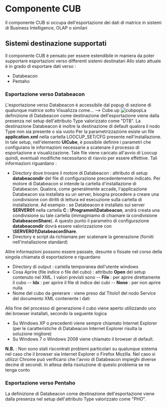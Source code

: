 # Componente CUB
Il componente CUB si occupa dell'esportazione dei dati di matrice in sistemi di Business Intelligence, OLAP o similari
## Sistemi destinazione supportati
Il componente CUB è pensato per essere estendibile in maniera da poter supportare esportazioni verso differenti sistemi destinatari
Allo stato attuale è in grado di esportare dati verso : 

- Databeacon
- Pentaho


### Esportazione verso Databeacon
L'esportazione verso Databeacon è accessibile dal popup di sezione di qualunque matrice sotto Visualizza come... --> Cube.up
![cubpop](http://localhost:3000/immagini/LOCCUB_01/cubpop.png)La definizione di Databeacon come destinazione dell'esportazione viene dalla presenza nel setup dell'attributo Type valorizzato come "DTB".
La destinazione Databeacon è inoltre la destinazione di default qualora il nodo Type non sia presente o sia vuoto
Per la parametrizzazione esiste un file **application.xml** nella cartella LOOCUP_SET/CFG presente nell'installazione.
In tale setup, nell'elemento **UICube**, è possibile definire i parametri che configurano le informazioni necessarie a scatenare il processo di esportazione e visualizzazione.
Tale file viene caricato all'avvio di Loocup quindi, eventuali modifiche necessitano di riavvio per essere effettive.
Tali informazioni riguardano : 

- Directory dove trovare il motore di Databeacon :  attributo di setup **databeacondir** del file di configurazione precedentemente indicato. Per motore di Databeacon si intende la cartella d'installazione di Databeacon. Qualora, come generalmente accade, l'applicazione Databeacon sia installata su un server, bisogna procedere a creare una condivisione con diritti di lettura ed esecuzione sulla cartella di installazione. Ad esempio :  se Databeacon è installato sul server **SERVER01** nella cartella **C : \Programmi\Databeacon**, andrà creata una condivisione su tale cartella (immaginiamo di chiamare la condivisione **DatabeaconShare**). A questo punto il parametro di configurazione **databeacondir** dovrà essere valorizzazione con **\\SERVER01\DatabeaconShare**.
- Directory e script da richiamare per scatenare la generazione (forniti nell'installazione standard)


Altre informazioni possono essere passate, desunte o fissate nel corso della singola chiamata di esportazione e riguardano

- Directory di output :  cartella temporanea dell'utente windows
- Cosa Aprire (file indice o file del cubo) :  attributo **Open** del setup contenuto nel XML. I valori previsti sono
-- **File** :  per aprire direttamente il cubo
-- **Idx** :  per aprire il file di indice dei cubi
-- **None** :  per non aprire nulla
- Nome del cubo da generare :  viene preso dal Titolo1 del nodo Service del documento XML contenente i dati


Alla fine del processo di generazione il cubo viene aperto utilizzando uno dei browser installati, secondo la seguente logica

- Su Windows XP o precedenti viene sempre chiamato Internet Explorer (per le caratteristiche di Databeacon Internet Explorer risulta la soluzione migliore)
- Su Windows 7 o Windows 2008 viene chiamato il browser di default.


**N.B.** :  Non sono stati riscontrati problemi particolari su qualunque sistema nel caso che il browser sia Internet Explorer o Firefox Mozilla. Nel caso si utilizzi Chrome può verificarsi che l'avvio di Databeacon impieghi diverse decine di secondi. In attesa della risoluzione di questo problema se ne tenga conto

### Esportazione verso Pentaho
La definizione di Databeacon come destinazione dell'esportazione viene dalla presenza nel setup dell'attributo Type valorizzato come "PHO".
